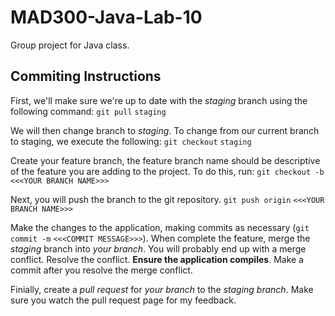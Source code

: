 # MAD300-Java-Lab-10
Group project for Java class.

## Commiting Instructions
First, we'll make sure we're up to date with the *staging* branch using the following command:
`git pull` `staging`

We will then change branch to *staging*. To change from our current branch to staging, we execute the following:
`git checkout` `staging`

Create your feature branch, the feature branch name should be descriptive of the feature you are adding to the project. To do this, run:
`git checkout -b` `<<<YOUR BRANCH NAME>>>`

Next, you will push the branch to the git repository.
`git push origin` `<<<YOUR BRANCH NAME>>>`

Make the changes to the application, making commits as necessary (`git commit -m` `<<<COMMIT MESSAGE>>>`).
When complete the feature, merge the *staging* branch into *your branch*. You will probably end up with a merge conflict. Resolve the conflict. **Ensure the application compiles**. Make a commit after you resolve the merge conflict.

Finially, create a *pull request* for *your branch* to the *staging branch*. Make sure you watch the pull request page for my feedback.
